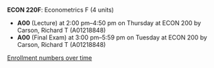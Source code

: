 **ECON 220F**: Econometrics F (4 units)

- **A00** (Lecture) at 2:00 pm–4:50 pm on Thursday at ECON 200 by Carson, Richard T (A01218848)
- **A00** (Final Exam) at 3:00 pm–5:59 pm on Tuesday at ECON 200 by Carson, Richard T (A01218848)

[Enrollment numbers over time](./ECON220F.tsv)
